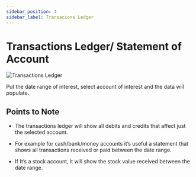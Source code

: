 ```yaml
---
sidebar_position: 4
sidebar_label: Transacions Ledger
---
```


# Transactions Ledger/ Statement of Account

![Transactions Ledger](/img/screenshots/transactions_ledger.PNG)

Put the date range of interest, select account of interest and the data will populate.

## Points to Note

- The transactions ledger will show all debits and credits that affect just the selected account.

- For example for cash/bank/money accounts it’s useful a statement that shows all transactions received or paid between the date range.

- If It’s a stock account, it will show the stock value received between the date range.  
